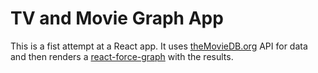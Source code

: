 # TV and Movie Graph App

This is a fist attempt at a React app. It uses [theMovieDB.org](theMovieDB.org) API for data and then renders a [react-force-graph](https://vasturiano.github.io/react-force-graph/) with the results.